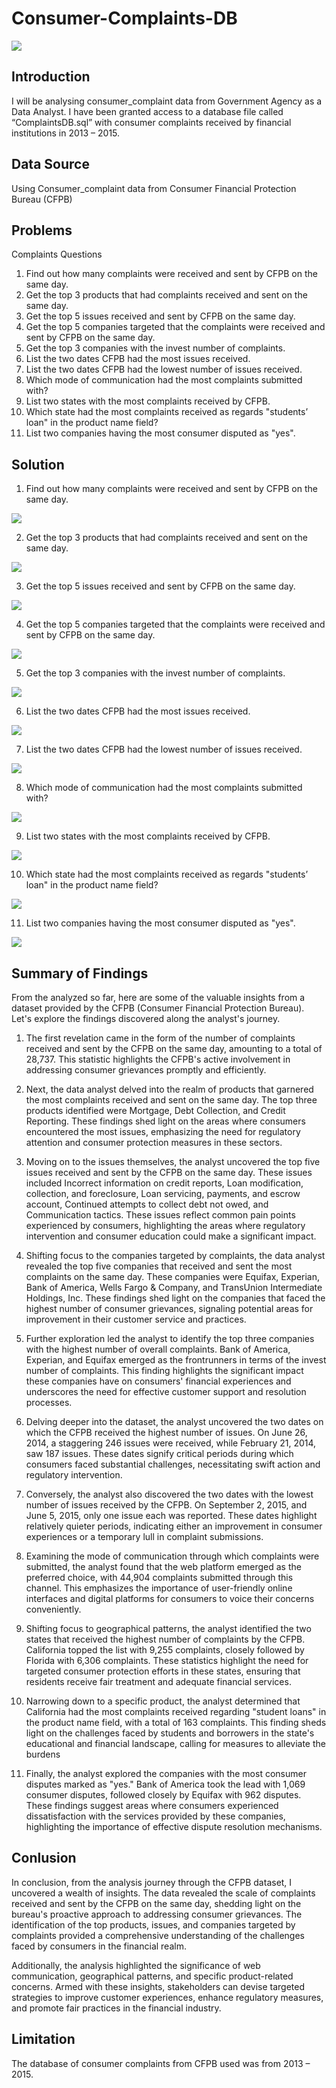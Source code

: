 # Consumer-Complaints-DB

![](Consumer_Complaint.jpg)


## Introduction

I will be analysing consumer_complaint data from Government Agency as a Data Analyst. I have been granted access to a database file called “ComplaintsDB.sql” with consumer complaints received by financial institutions in 2013 – 2015.

## Data Source
Using Consumer_complaint data from Consumer Financial Protection Bureau (CFPB)

## Problems 
Complaints Questions
1. Find out how many complaints were received and sent by CFPB on the same day. 
2. Get the top 3 products that had complaints received and sent on the same day.
3. Get the top 5 issues received and sent by CFPB on the same day.
4. Get the top 5 companies targeted that the complaints were received and sent by CFPB on the same day.
5. Get the top 3 companies with the invest number of complaints.
6. List the two dates CFPB had the most issues received.
7. List the two dates CFPB had the lowest number of issues received.
8. Which mode of communication had the most complaints submitted with?
9. List two states with the most complaints received by CFPB.
10. Which state had the most complaints received as regards "students’ loan" in the product name field?
11. List two companies having the most consumer disputed as "yes".

## Solution

1. Find out how many complaints were received and sent by CFPB on the same day.

![](CFPB1.jpg)

2. Get the top 3 products that had complaints received and sent on the same day.

![](CFPB2.jpg)

3. Get the top 5 issues received and sent by CFPB on the same day.

![](CFPB3.jpg)

4. Get the top 5 companies targeted that the complaints were received and sent by CFPB on the same day.

![](CFPB4.jpg)

5. Get the top 3 companies with the invest number of complaints.

![](CFPB5.jpg)

6. List the two dates CFPB had the most issues received.

![](CFPB6.jpg)

7. List the two dates CFPB had the lowest number of issues received.

![](CFPB7.jpg)

8. Which mode of communication had the most complaints submitted with?

![](CFPB8.jpg)

9. List two states with the most complaints received by CFPB.

![](CFPB9.jpg)

10. Which state had the most complaints received as regards "students’ loan" in the product name field?

![](CFPB10.jpg)

11. List two companies having the most consumer disputed as "yes".

![](CFPB11.jpg)


## Summary of Findings

From the analyzed so far, here are some of the valuable insights from a dataset provided by the CFPB (Consumer Financial Protection Bureau). Let's explore the findings discovered along the analyst's journey.

1.	The first revelation came in the form of the number of complaints received and sent by the CFPB on the same day, amounting to a total of 28,737. This statistic highlights the CFPB's active involvement in addressing consumer grievances promptly and efficiently.

2.	Next, the data analyst delved into the realm of products that garnered the most complaints received and sent on the same day. The top three products identified were Mortgage, Debt Collection, and Credit Reporting. These findings shed light on the areas where consumers encountered the most issues, emphasizing the need for regulatory attention and consumer protection measures in these sectors.

3.	Moving on to the issues themselves, the analyst uncovered the top five issues received and sent by the CFPB on the same day. These issues included Incorrect information on credit reports, Loan modification, collection, and foreclosure, Loan servicing, payments, and escrow account, Continued attempts to collect debt not owed, and Communication tactics. These issues reflect common pain points experienced by consumers, highlighting the areas where regulatory intervention and consumer education could make a significant impact.

4.	Shifting focus to the companies targeted by complaints, the data analyst revealed the top five companies that received and sent the most complaints on the same day. These companies were Equifax, Experian, Bank of America, Wells Fargo & Company, and TransUnion Intermediate Holdings, Inc. These findings shed light on the companies that faced the highest number of consumer grievances, signaling potential areas for improvement in their customer service and practices.

5.	Further exploration led the analyst to identify the top three companies with the highest number of overall complaints. Bank of America, Experian, and Equifax emerged as the frontrunners in terms of the invest number of complaints. This finding highlights the significant impact these companies have on consumers' financial experiences and underscores the need for effective customer support and resolution processes.

6.	Delving deeper into the dataset, the analyst uncovered the two dates on which the CFPB received the highest number of issues. On June 26, 2014, a staggering 246 issues were received, while February 21, 2014, saw 187 issues. These dates signify critical periods during which consumers faced substantial challenges, necessitating swift action and regulatory intervention.

7.	Conversely, the analyst also discovered the two dates with the lowest number of issues received by the CFPB. On September 2, 2015, and June 5, 2015, only one issue each was reported. These dates highlight relatively quieter periods, indicating either an improvement in consumer experiences or a temporary lull in complaint submissions.

8.	Examining the mode of communication through which complaints were submitted, the analyst found that the web platform emerged as the preferred choice, with 44,904 complaints submitted through this channel. This emphasizes the importance of user-friendly online interfaces and digital platforms for consumers to voice their concerns conveniently.

9.	Shifting focus to geographical patterns, the analyst identified the two states that received the highest number of complaints by the CFPB. California topped the list with 9,255 complaints, closely followed by Florida with 6,306 complaints. These statistics highlight the need for targeted consumer protection efforts in these states, ensuring that residents receive fair treatment and adequate financial services.

10.	Narrowing down to a specific product, the analyst determined that California had the most complaints received regarding "student loans" in the product name field, with a total of 163 complaints. This finding sheds light on the challenges faced by students and borrowers in the state's educational and financial landscape, calling for measures to alleviate the burdens

11.	Finally, the analyst explored the companies with the most consumer disputes marked as "yes." Bank of America took the lead with 1,069 consumer disputes, followed closely by Equifax with 962 disputes. These findings suggest areas where consumers experienced dissatisfaction with the services provided by these companies, highlighting the importance of effective dispute resolution mechanisms.

## Conlusion

In conclusion,  from the analysis journey through the CFPB dataset, I uncovered a wealth of insights. The data revealed the scale of complaints received and sent by the CFPB on the same day, shedding light on the bureau's proactive approach to addressing consumer grievances. The identification of the top products, issues, and companies targeted by complaints provided a comprehensive understanding of the challenges faced by consumers in the financial realm. 

Additionally, the analysis highlighted the significance of web communication, geographical patterns, and specific product-related concerns. Armed with these insights, stakeholders can devise targeted strategies to improve customer experiences, enhance regulatory measures, and promote fair practices in the financial industry.

## Limitation

The database of consumer complaints from CFPB used was from 2013 – 2015.
